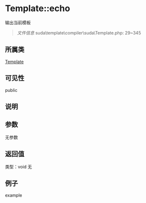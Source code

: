 # Template::echo
输出当前模板
> *文件信息* suda\template\compiler\suda\Template.php: 29~345
## 所属类 

[Template](../Template.md)

## 可见性

  public  
## 说明



## 参数

无参数
## 返回值
 
类型：void
无
## 例子

example